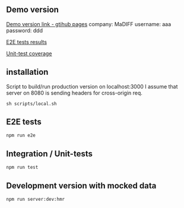 Demo version
------------

[Demo version link  - gtihub pages](https://darekf77.github.io/account-login/)
company: MaDIFF
username: aaa
password: ddd

[E2E tests results](https://darekf77.github.io/account-login/cucumber)

[Unit-test coverage](https://darekf77.github.io/account-login/coverage)

installation
------------
Script to build/run production version on localhost:3000
I assume that server on 8080 is sending headers for cross-origin req.

    sh scripts/local.sh

E2E tests
---------

    npm run e2e

Integration / Unit-tests
----------

    npm run test

Development version with mocked data
----------

    npm run server:dev:hmr


